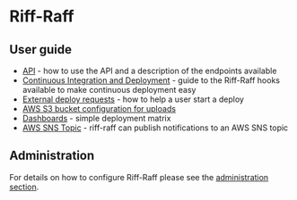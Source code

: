 Riff-Raff
=========

User guide
----------

 - [API](api.md) - how to use the API and a description of the endpoints available
 - [Continuous Integration and Deployment](hooksAndCD.md) - guide to the Riff-Raff hooks available to make continuous
 deployment easy
 - [External deploy requests](externalRequest.md) - how to help a user start a deploy
 - [AWS S3 bucket configuration for uploads](s3buckets.md)
 - [Dashboards](dashboards.md) - simple deployment matrix
 - [AWS SNS Topic](aws-sns.md) - riff-raff can publish notifications to an AWS SNS topic

Administration
--------------

For details on how to configure Riff-Raff please see the [administration section](administration/).